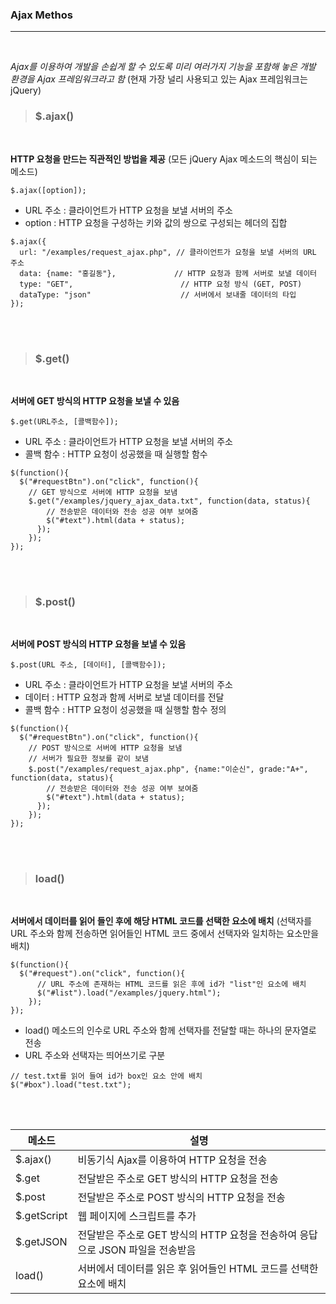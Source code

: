 ### Ajax Methos
---

<br>

_Ajax를 이용하여 개발을 손쉽게 할 수 있도록 미리 여러가지 기능을 포함해 놓은 개발 환경을 Ajax 프레임워크라고 함_
(현재 가장 널리 사용되고 있는 Ajax 프레임워크는 jQuery)

>### $.ajax()

<br>

__HTTP 요청을 만드는 직관적인 방법을 제공__
(모든 jQuery Ajax 메소드의 핵심이 되는 메소드)

~~~
$.ajax([option]);
~~~

- URL 주소 : 클라이언트가 HTTP 요청을 보낼 서버의 주소
- option : HTTP 요청을 구성하는 키와 값의 쌍으로 구성되는 헤더의 집합

~~~
$.ajax({
  url: "/examples/request_ajax.php", // 클라이언트가 요청을 보낼 서버의 URL 주소
  data: {name: "홍길동"},             // HTTP 요청과 함께 서버로 보낼 데이터
  type: "GET",                        // HTTP 요청 방식 (GET, POST)
  dataType: "json"                    // 서버에서 보내줄 데이터의 타입
});
~~~

<br><br>

>### $.get()

<br>

__서버에 GET 방식의 HTTP 요청을 보낼 수 있음__

~~~
$.get(URL주소, [콜백함수]);
~~~

- URL 주소 : 클라이언트가 HTTP 요청을 보낼 서버의 주소
- 콜백 함수 : HTTP 요청이 성공했을 때 실행할 함수

~~~
$(function(){
  $("#requestBtn").on("click", function(){
    // GET 방식으로 서버에 HTTP 요청을 보냄
    $.get("/examples/jquery_ajax_data.txt", function(data, status){
        // 전송받은 데이터와 전송 성공 여부 보여줌
        $("#text").html(data + status);
      });
    });
});
~~~

<br><br>

>### $.post()

<br>

__서버에 POST 방식의 HTTP 요청을 보낼 수 있음__

~~~
$.post(URL 주소, [데이터], [콜백함수]);
~~~

- URL 주소 : 클라이언트가 HTTP 요청을 보낼 서버의 주소
- 데이터 : HTTP 요청과 함께 서버로 보낼 데이터를 전달
- 콜백 함수 : HTTP 요청이 성공했을 때 실행할 함수 정의

~~~
$(function(){
  $("#requestBtn").on("click", function(){
    // POST 방식으로 서버에 HTTP 요청을 보냄
    // 서버가 필요한 정보를 같이 보냄
    $.post("/examples/request_ajax.php", {name:"이순신", grade:"A+", function(data, status){
        // 전송받은 데이터와 전송 성공 여부 보여줌
        $("#text").html(data + status);
      });
    });
});
~~~

<br><br>

>### load()

<br>

__서버에서 데이터를 읽어 들인 후에 해당 HTML 코드를 선택한 요소에 배치__
(선택자를 URL 주소와 함께 전송하면 읽어들인 HTML 코드 중에서 선택자와 일치하는 요소만을 배치)

~~~
$(function(){
  $("#request").on("click", function(){
      // URL 주소에 존재하는 HTML 코드를 읽은 후에 id가 "list"인 요소에 배치
      $("#list").load("/examples/jquery.html");
    });
});
~~~

- load() 메소드의 인수로 URL 주소와 함께 선택자를 전달할 때는 하나의 문자열로 전송
- URL 주소와 선택자는 띄어쓰기로 구분

~~~
// test.txt를 읽어 들여 id가 box인 요소 안에 배치
$("#box").load("test.txt");
~~~

<br><br>

메소드 | 설명
--- | ---
$.ajax() | 비동기식 Ajax를 이용하여 HTTP 요청을 전송
$.get | 전달받은 주소로 GET 방식의 HTTP 요청을 전송
$.post | 전달받은 주소로 POST 방식의 HTTP 요청을 전송
$.getScript | 웹 페이지에 스크립트를 추가
$.getJSON | 전달받은 주소로 GET 방식의 HTTP 요청을 전송하여 응답으로 JSON 파일을 전송받음
load() | 서버에서 데이터를 읽은 후 읽어들인 HTML 코드를 선택한 요소에 배치
